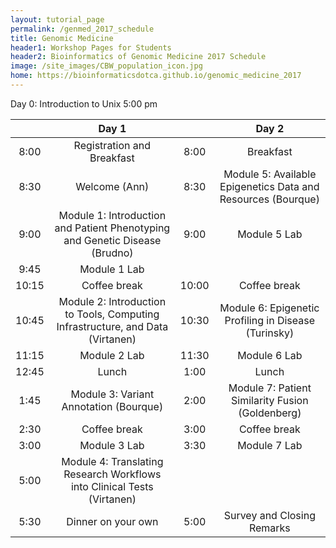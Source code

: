 ```yaml
---
layout: tutorial_page
permalink: /genmed_2017_schedule
title: Genomic Medicine
header1: Workshop Pages for Students
header2: Bioinformatics of Genomic Medicine 2017 Schedule
image: /site_images/CBW_population_icon.jpg
home: https://bioinformaticsdotca.github.io/genomic_medicine_2017
---
```


Day 0: Introduction to Unix 5:00 pm

| | **Day 1** | | **Day 2** |  
| :---: | :---: | :---: | :---: |  
| 8:00 | Registration and Breakfast | 8:00 | Breakfast |  
| 8:30 | Welcome (Ann) | 8:30 | Module 5: Available Epigenetics Data and Resources (Bourque) |  
| 9:00 | Module 1: Introduction and Patient Phenotyping and Genetic Disease (Brudno) | 9:00 | Module 5 Lab |  
| 9:45 | Module 1 Lab | | |
| 10:15 | Coffee break | 10:00 | Coffee break |  
| 10:45 | Module 2: Introduction to Tools, Computing Infrastructure, and Data (Virtanen)  | 10:30 | Module 6: Epigenetic Profiling in Disease (Turinsky) |  
| 11:15 | Module 2 Lab | 11:30 | Module 6 Lab |  
| 12:45 | Lunch | 1:00 | Lunch |  
| 1:45 | Module 3: Variant Annotation (Bourque)  | 2:00 | Module 7: Patient Similarity Fusion (Goldenberg) |  
| 2:30 | Coffee break | 3:00 | Coffee break |  
| 3:00 | Module 3 Lab | 3:30 | Module 7 Lab |  
| 5:00 | Module 4: Translating Research Workflows into Clinical Tests (Virtanen) | | |  
| 5:30 | Dinner on your own | 5:00 | Survey and Closing Remarks |       

